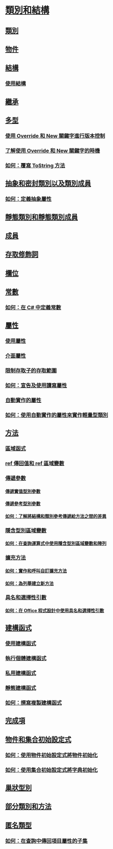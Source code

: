 # [類別和結構](index.md)
## [類別](classes.md)
## [物件](objects.md)
## [結構](structs.md)
### [使用結構](using-structs.md)
## [繼承](inheritance.md)
## [多型](polymorphism.md)
### [使用 Override 和 New 關鍵字進行版本控制](versioning-with-the-override-and-new-keywords.md)
### [了解使用 Override 和 New 關鍵字的時機](knowing-when-to-use-override-and-new-keywords.md)
### [如何：覆寫 ToString 方法](how-to-override-the-tostring-method.md)
## [抽象和密封類別以及類別成員](abstract-and-sealed-classes-and-class-members.md)
### [如何：定義抽象屬性](how-to-define-abstract-properties.md)
## [靜態類別和靜態類別成員](static-classes-and-static-class-members.md)
## [成員](members.md)
## [存取修飾詞](access-modifiers.md)
## [欄位](fields.md)
## [常數](constants.md)
### [如何：在 C# 中定義常數](how-to-define-constants.md)
## [屬性](properties.md)
### [使用屬性](using-properties.md)
### [介面屬性](interface-properties.md)
### [限制存取子的存取範圍](restricting-accessor-accessibility.md)
### [如何：宣告及使用讀寫屬性](how-to-declare-and-use-read-write-properties.md)
### [自動實作的屬性](auto-implemented-properties.md)
### [如何：使用自動實作的屬性來實作輕量型類別](how-to-implement-a-lightweight-class-with-auto-implemented-properties.md)
## [方法](methods.md)
### [區域函式](local-functions.md)
### [ref 傳回值和 ref 區域變數](ref-returns.md)
### [傳遞參數](passing-parameters.md)
#### [傳遞實值型別參數](passing-value-type-parameters.md)
#### [傳遞參考型別參數](passing-reference-type-parameters.md)
#### [如何：了解將結構和類別參考傳遞給方法之間的差異](how-to-know-the-difference-passing-a-struct-and-passing-a-class-to-a-method.md)
### [隱含型別區域變數](implicitly-typed-local-variables.md)
#### [如何：在查詢運算式中使用隱含型別區域變數和陣列](how-to-use-implicitly-typed-local-variables-and-arrays-in-a-query-expression.md)
### [擴充方法](extension-methods.md)
#### [如何：實作和呼叫自訂擴充方法](how-to-implement-and-call-a-custom-extension-method.md)
#### [如何：為列舉建立新方法](how-to-create-a-new-method-for-an-enumeration.md)
### [具名和選擇性引數](named-and-optional-arguments.md)
#### [如何：在 Office 程式設計中使用具名和選擇性引數](how-to-use-named-and-optional-arguments-in-office-programming.md)
## [建構函式](constructors.md)
### [使用建構函式](using-constructors.md)
### [執行個體建構函式](instance-constructors.md)
### [私用建構函式](private-constructors.md)
### [靜態建構函式](static-constructors.md)
### [如何：撰寫複製建構函式](how-to-write-a-copy-constructor.md)
## [完成項](destructors.md)
## [物件和集合初始設定式](object-and-collection-initializers.md)
### [如何：使用物件初始設定式將物件初始化](how-to-initialize-objects-by-using-an-object-initializer.md)
### [如何：使用集合初始設定式將字典初始化](how-to-initialize-a-dictionary-with-a-collection-initializer.md)
## [巢狀型別](nested-types.md)
## [部分類別和方法](partial-classes-and-methods.md)
## [匿名類型](anonymous-types.md)
### [如何：在查詢中傳回項目屬性的子集](how-to-return-subsets-of-element-properties-in-a-query.md)
